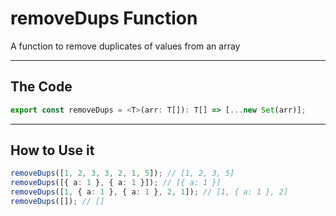 # removeDups Function

A function to remove duplicates of values from an array

---

## The Code

```typescript
export const removeDups = <T>(arr: T[]): T[] => [...new Set(arr)];
```

---

## How to Use it

```typescript
removeDups([1, 2, 3, 3, 2, 1, 5]); // [1, 2, 3, 5]
removeDups([{ a: 1 }, { a: 1 }]); // [{ a: 1 }]
removeDups([1, { a: 1 }, { a: 1 }, 2, 1]); // [1, { a: 1 }, 2]
removeDups([]); // []
```
